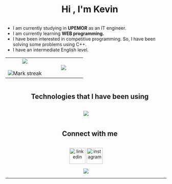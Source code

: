 
<div id="user-content-toc">
  <ul align="center">
    <summary><h1 style="display: inline-block">Hi , I'm Kevin</h1></summary>
  </ul>
</div>


- I am currently studying in **UPEMOR** as an IT engineer.
- I am currently learning **WEB programming.**
- I have been interested in competitive programming. So, I have been solving some problems using C++.
- I have an intermediate English level.


<!--- stats & Trophy (start) -->
<p align="center">
  <!--- stats (start) -->
<table align="center">
<tr border="none">
<td width="50%" align="center">
  
  <img  align="center"  src="https://github-readme-stats.vercel.app/api?username=kevvvvvvvvvv&theme=dark&show_icons=true&count_private=true" />
  <br></br>
  <img  title="🔥 Get streak stats for your profile at git.io/streak-stats" alt="Mark streak" src="https://github-readme-streak-stats.herokuapp.com/?user=kevvvvvvvvvv&theme=dark&hide_border=false" /> 
</td>

<td width="50%" align="center">

  <img  align="center"  src="https://github-readme-stats.anuraghazra1.vercel.app/api/top-langs/?username=kevvvvvvvvvv&theme=dark&hide_border=false&no-bg=true&no-frame=true&langs_count=10"/>
  
  </td>
</tr>
</table>
</p>        

<div id="user-content-toc">
  <ul align="center">
    <summary><h2 style="display: inline-block">Technologies that I have been using</h2></summary>
  </ul>
</div>

<p align="center">
  <a href="https://skillicons.dev">
    <img src="https://skillicons.dev/icons?i=git,cpp,css,discord,github,html,java,js,linux,mysql,py,vscode,c,laravel,bootstrap,pr,replit,gmail,php&perline=14" />
  </a>
</p>


<div id="user-content-toc">
  <ul align="center">
    <summary><h2 style="display: inline-block">Connect with me</h2></summary>
  </ul>
</div>

<p align="center">
<a href="https://www.linkedin.com/in/trinidad-medina-kevin-yahir/" target="blank"><img align="center" src="https://user-images.githubusercontent.com/88904952/234979284-68c11d7f-1acc-4f0c-ac78-044e1037d7b0.png" alt="linkedin" height="50" width="50" /></a> 
<a href="https://www.instagram.com/kevin_trimeed/" target="blank"><img align="center" src="https://user-images.githubusercontent.com/88904952/234981169-2dd1e58f-4b7e-468c-8213-034ba62156c3.png" alt="instagram" height="50" width="50" /></a>

</p>



<div align="center">
  
[![](https://visitcount.itsvg.in/api?id=kevvvvvvvvvv&label=&color=1&icon=5&pretty=true)](https://visitcount.itsvg.in)
  
</div>

----------------------------------------------------------------------
